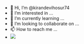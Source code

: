 - 👋 Hi, I’m @kirandevihosur74
- 👀 I’m interested in ...
- 🌱 I’m currently learning ...
- 💞️ I’m looking to collaborate on ...
- 📫 How to reach me ...
- [<img src="https://img.shields.io/badge/LinkedIn-%20-0077B5?style=for-the-badge&logo=linkedin&logoColor=white">](https://www.linkedin.com/in/kiran-devihosur/)
<!---
kirandevihosur74/kirandevihosur74 is a ✨ special ✨ repository because its `README.md` (this file) appears on your GitHub profile.
You can click the Preview link to take a look at your changes.
--->
